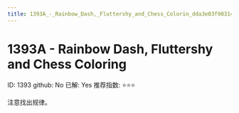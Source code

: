 ```yaml
---
title: 1393A_-_Rainbow_Dash,_Fluttershy_and_Chess_Colorin_dda3e03f90314381b02408c429035d13
---
```


# 1393A - Rainbow Dash, Fluttershy and Chess Coloring

ID: 1393
github: No
已解: Yes
推荐指数: ⭐⭐⭐

注意找出规律。